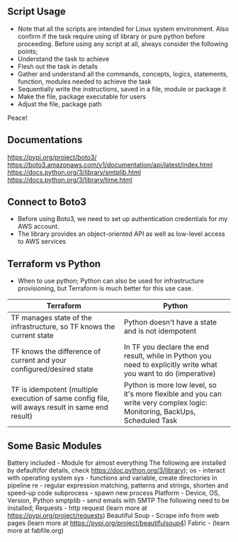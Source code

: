 ## Script Usage
- Note that all the scripts are intended for Linux system environment. Also confirm if the task require using of library or pure python before proceeding. Before using any script at all, always consider the following points;
- Understand the task to achieve
- Flesh out the task in details
- Gather and understand all the commands, concepts, logics, statements, function, modules needed to achieve the task
- Sequentially write the instructions, saved in a file, module or package it
- Make the file, package executable for users
- Adjust the file, package path

Peace!

## Documentations
https://pypi.org/project/boto3/
https://boto3.amazonaws.com/v1/documentation/api/latest/index.html
https://docs.python.org/3/library/smtplib.html
https://docs.python.org/3/library/time.html

## Connect to Boto3
- Before using Boto3, we need to set up authentication credentials for my AWS account.
- The library provides an object-oriented API as well as low-level access to AWS services

## Terraform vs Python
- When to use python;
Python can also be used for infrastructure provisioning, but Terraform is much better for this use case.

|  Terraform | Python |
| --- | --- |
| TF manages state of the infrastructure, so TF knows the current state | Python doesn't have a state and is not idempotent |
| TF knows the difference of current and your configured/desired state | In TF you declare the end result, while in Python you need to explicitly write what you want to do (imperative) |
| TF is idempotent (multiple execution of same config file, will aways result in same end result) | Python is more low level, so it's more flexible and you can write very complex logic: Monitoring, BackUps, Scheduled Task |


## Some Basic Modules
Battery included - Module for almost everything
The following are installed by default(for details, check https://doc.python.org/3/library);
os - interact with operating system
sys - functions and variable, create directories in pipeline
re - regular expression matching, patterns and strings, shorten and speed-up code
subprocess - spawn new process
Platform - Device, OS, Version, Python
smptplib - send emails with SMTP
The following need to be installed;
Requests - http request (learn more at https://pypi.org/project/requests)
Beautiful Soup - Scrape info from web pages (learn more at https://pypi.org/project/beautifulsoup4)
Fabric - (learn more at fabfile.org)
